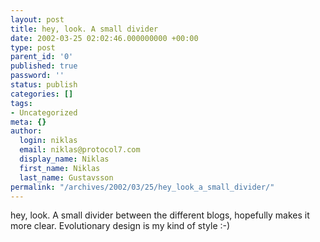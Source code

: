 ```yaml
---
layout: post
title: hey, look. A small divider
date: 2002-03-25 02:02:46.000000000 +00:00
type: post
parent_id: '0'
published: true
password: ''
status: publish
categories: []
tags:
- Uncategorized
meta: {}
author:
  login: niklas
  email: niklas@protocol7.com
  display_name: Niklas
  first_name: Niklas
  last_name: Gustavsson
permalink: "/archives/2002/03/25/hey_look_a_small_divider/"
---
```

hey, look. A small divider between the different blogs, hopefully makes it more clear. Evolutionary design is my kind of style :-)

